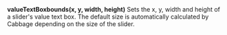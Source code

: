 <a name="valueTextBoxbounds"><h3 style="padding-top: 40px; margin-top: 40px;"></h3></a>
**valueTextBoxbounds(x, y, width, height)** Sets the x, y, width and height of a slider's value text box. The default size is automatically calculated by Cabbage depending on the size of the slider. 